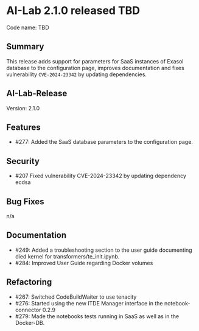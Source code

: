 # AI-Lab 2.1.0 released TBD

Code name: TBD

## Summary

This release adds support for parameters for SaaS instances of Exasol database to the configuration page, improves documentation and fixes vulnerability `CVE-2024-23342` by updating dependencies.

## AI-Lab-Release

Version: 2.1.0

## Features

* #277: Added the SaaS database parameters to the configuration page.

## Security

* #207 Fixed vulnerability CVE-2024-23342 by updating dependency ecdsa

## Bug Fixes

n/a

## Documentation

* #249: Added a troubleshooting section to the user guide documenting died kernel for transformers/te_init.ipynb.
* #284: Improved User Guide regarding Docker volumes

## Refactoring

* #267: Switched CodeBuildWaiter to use tenacity
* #276: Started using the new ITDE Manager interface in the notebook-connector 0.2.9
* #279: Made the notebooks tests running in SaaS as well as in the Docker-DB.
